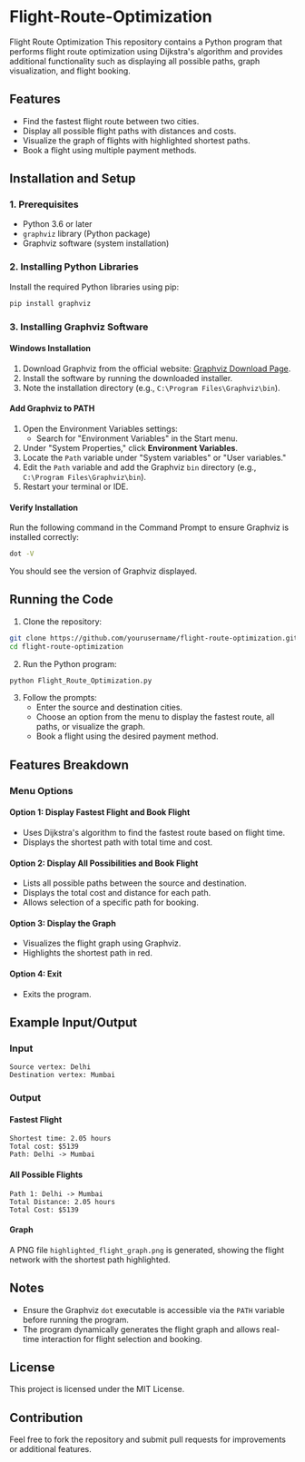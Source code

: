 # Flight-Route-Optimization

Flight Route Optimization
This repository contains a Python program that performs flight route optimization using Dijkstra's algorithm and provides additional functionality such as displaying all possible paths, graph visualization, and flight booking.

## Features
- Find the fastest flight route between two cities.
- Display all possible flight paths with distances and costs.
- Visualize the graph of flights with highlighted shortest paths.
- Book a flight using multiple payment methods.

## Installation and Setup

### 1. Prerequisites
- Python 3.6 or later
- `graphviz` library (Python package)
- Graphviz software (system installation)

### 2. Installing Python Libraries
Install the required Python libraries using pip:
```bash
pip install graphviz
```

### 3. Installing Graphviz Software

#### Windows Installation
1. Download Graphviz from the official website: [Graphviz Download Page](https://graphviz.org/download/).
2. Install the software by running the downloaded installer.
3. Note the installation directory (e.g., `C:\Program Files\Graphviz\bin`).

#### Add Graphviz to PATH
1. Open the Environment Variables settings:
   - Search for "Environment Variables" in the Start menu.
2. Under "System Properties," click **Environment Variables**.
3. Locate the `Path` variable under "System variables" or "User variables."
4. Edit the `Path` variable and add the Graphviz `bin` directory (e.g., `C:\Program Files\Graphviz\bin`).
5. Restart your terminal or IDE.

#### Verify Installation
Run the following command in the Command Prompt to ensure Graphviz is installed correctly:
```bash
dot -V
```
You should see the version of Graphviz displayed.

## Running the Code

1. Clone the repository:
```bash
git clone https://github.com/yourusername/flight-route-optimization.git
cd flight-route-optimization
```

2. Run the Python program:
```bash
python Flight_Route_Optimization.py
```

3. Follow the prompts:
   - Enter the source and destination cities.
   - Choose an option from the menu to display the fastest route, all paths, or visualize the graph.
   - Book a flight using the desired payment method.

## Features Breakdown

### Menu Options

#### Option 1: Display Fastest Flight and Book Flight
- Uses Dijkstra's algorithm to find the fastest route based on flight time.
- Displays the shortest path with total time and cost.

#### Option 2: Display All Possibilities and Book Flight
- Lists all possible paths between the source and destination.
- Displays the total cost and distance for each path.
- Allows selection of a specific path for booking.

#### Option 3: Display the Graph
- Visualizes the flight graph using Graphviz.
- Highlights the shortest path in red.

#### Option 4: Exit
- Exits the program.

## Example Input/Output

### Input
```plaintext
Source vertex: Delhi
Destination vertex: Mumbai
```

### Output
#### Fastest Flight
```plaintext
Shortest time: 2.05 hours
Total cost: $5139
Path: Delhi -> Mumbai
```

#### All Possible Flights
```plaintext
Path 1: Delhi -> Mumbai
Total Distance: 2.05 hours
Total Cost: $5139
```

#### Graph
A PNG file `highlighted_flight_graph.png` is generated, showing the flight network with the shortest path highlighted.

## Notes
- Ensure the Graphviz `dot` executable is accessible via the `PATH` variable before running the program.
- The program dynamically generates the flight graph and allows real-time interaction for flight selection and booking.

## License
This project is licensed under the MIT License.

## Contribution
Feel free to fork the repository and submit pull requests for improvements or additional features.

